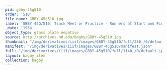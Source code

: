 ```yaml
---
pid: gbby-45g510
order: '510'
file_name: GBBY-45g510.jpg
label: 'GBBY 45G/510: Track Meet or Practice - Runners at Start and Finish - 1934'
_date: '1934'
object_type: glass plate negative
source: http://archives.nd.edu/Bagby/GBBY-45g510.jpg
thumbnail: "/img/derivatives/iiif/images/GBBY-45g510/full/250,/0/default.jpg"
manifest: "/img/derivatives/iiif/images/GBBY-45g510/manifest.json"
full: "/img/derivatives/iiif/images/GBBY-45g510/full/1140,/0/default.jpg"
layout: bagby_item
collection: bagby
---
```

